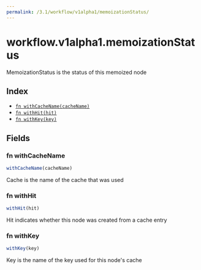 ```yaml
---
permalink: /3.1/workflow/v1alpha1/memoizationStatus/
---
```


# workflow.v1alpha1.memoizationStatus

MemoizationStatus is the status of this memoized node

## Index

* [`fn withCacheName(cacheName)`](#fn-withcachename)
* [`fn withHit(hit)`](#fn-withhit)
* [`fn withKey(key)`](#fn-withkey)

## Fields

### fn withCacheName

```ts
withCacheName(cacheName)
```

Cache is the name of the cache that was used

### fn withHit

```ts
withHit(hit)
```

Hit indicates whether this node was created from a cache entry

### fn withKey

```ts
withKey(key)
```

Key is the name of the key used for this node's cache